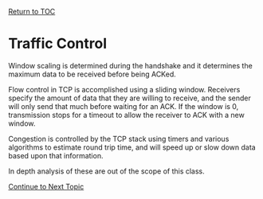 <a href="https://github.com/CyberTrainingUSAF/08-Network-Programming/blob/master/00-Table-of-Contents.md" > Return to TOC </a>

# Traffic Control

Window scaling is determined during the handshake and it determines the maximum data to be received before being ACKed.

Flow control in TCP is accomplished using a sliding window. Receivers specify the amount of data that they are willing to receive, and the sender will only send that much before waiting for an ACK. If the window is 0, transmission stops for a timeout to allow the receiver to ACK with a new window.

Congestion is controlled by the TCP stack using timers and various algorithms to estimate round trip time, and will speed up or slow down data based upon that information.

In depth analysis of these are out of the scope of this class.

<a href="https://github.com/CyberTrainingUSAF/08-Network-Programming/blob/master/00-Table-of-Contents.md" > Continue to Next Topic </a>
